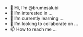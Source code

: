 - 👋 Hi, I’m @brumesalubi
- 👀 I’m interested in ...
- 🌱 I’m currently learning ...
- 💞️ I’m looking to collaborate on ...
- 📫 How to reach me ...

<!---
brumesalubi/brumesalubi is a ✨ special ✨ repository because its `README.md` (this file) appears on your GitHub profile.
You can click the Preview link to take a look at your changes.
--->
